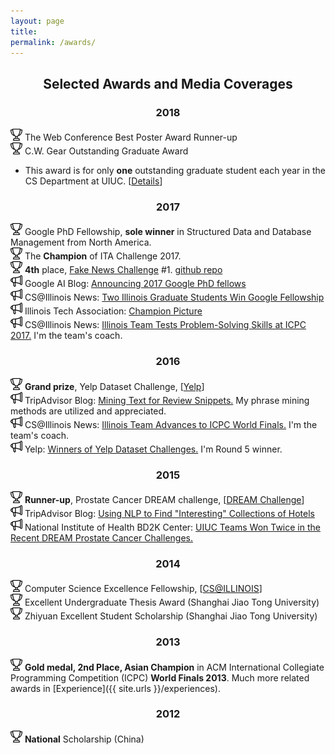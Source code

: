 ```yaml
---
layout: page
title: 
permalink: /awards/
---
```


## <center>Selected Awards and Media Coverages</center>

### <center>2018</center>

![alt text](/img/award.png "Award") The Web Conference Best Poster Award Runner-up
<br/>
![alt text](/img/award.png "Award") C.W. Gear Outstanding Graduate Award
  * This award is for only **one** outstanding graduate student each year in the CS Department at UIUC. [[Details](https://cs.illinois.edu/about-us/awards/graduate-fellowships-awards/cw-gear-outstanding-graduate-student)]

### <center>2017</center>

![alt text](/img/award.png "Award") Google PhD Fellowship, **sole winner** in Structured Data and Database Management from North America.
<br/>
![alt text](/img/award.png "Award") The **Champion** of ITA Challenge 2017.
<br/>
![alt text](/img/award.png "Award") **4th** place, [Fake News Challenge](http://www.fakenewschallenge.org/) \#1. [github repo](https://github.com/shangjingbo1226/fnc-1)
<br/>
![alt text](/img/news.png "News") Google AI Blog: [Announcing 2017 Google PhD fellows](https://research.googleblog.com/2017/04/announcing-2017-google-phd-fellows-for.html)
<br/>
![alt text](/img/news.png "News") CS@Illinois News: [Two Illinois Graduate Students Win Google Fellowship](http://www.grad.illinois.edu/news/two-illinois-graduate-students-win-google-fellowship)
<br/>
![alt text](/img/news.png "News") Illinois Tech Association: [Champion Picture](https://www.itatechchallenge.com/final-challenge?lightbox=dataItem-j9eju6ou3)
<br/>
![alt text](/img/news.png "News") CS@Illinois News: [Illinois Team Tests Problem-Solving Skills at ICPC 2017.](https://cs.illinois.edu/news/cs-illinois-team-tests-problem-solving-skills-icpc-2017) I'm the team's coach.

### <center>2016</center>

![alt text](/img/award.png "Award") **Grand prize**, Yelp Dataset Challenge, [[Yelp](https://www.yelp.com/dataset_challenge)]
<br/>
![alt text](/img/news.png "News") TripAdvisor Blog: [Mining Text for Review Snippets.](http://engineering.tripadvisor.com/mining-text-review-snippets/) My phrase mining methods are utilized and appreciated.
<br/>
![alt text](/img/news.png "News") CS@Illinois News: [Illinois Team Advances to ICPC World Finals.](https://cs.illinois.edu/news/cs-illinois-team-tests-problem-solving-skills-icpc-2017) I'm the team's coach.
<br/>
![alt text](/img/news.png "News") Yelp: [Winners of Yelp Dataset Challenges.](https://www.yelp.com/dataset/challenge/winners) I'm Round 5 winner.

### <center>2015</center>

![alt text](/img/award.png "Award") **Runner-up**, Prostate Cancer DREAM challenge, [[DREAM Challenge](https://www.synapse.org/#!Synapse:syn2813558/wiki/)]
<br/>
![alt text](/img/news.png "News") TripAdvisor Blog: [Using NLP to Find "Interesting" Collections of Hotels](http://engineering.tripadvisor.com/using-nlp-to-find-interesting-collections-of-hotels/)
<br/>
![alt text](/img/news.png "News") National Institute of Health BD2K Center: [UIUC Teams Won Twice in the Recent DREAM Prostate Cancer Challenges.](https://bd2kccc.org/2015/11/04/uiuc-teams-won-twice-in-the-recent-dream-challenges/)

### <center>2014</center>

![alt text](/img/award.png "Award") Computer Science Excellence Fellowship, [[CS@ILLINOIS](https://cs.illinois.edu/about-us/awards/graduate-fellowships-awards/computer-science-excellence-fellowship)]
<br/>
![alt text](/img/award.png "Award") Excellent Undergraduate Thesis Award (Shanghai Jiao Tong University)
<br/>
![alt text](/img/award.png "Award") Zhiyuan Excellent Student Scholarship (Shanghai Jiao Tong University)

### <center>2013</center>

![alt text](/img/award.png "Award") **Gold medal, 2nd Place, Asian Champion** in ACM International Collegiate Programming Competition (ICPC) **World Finals 2013**. Much more related awards in [Experience]({{ site.urls }}/experiences).

### <center>2012</center>

![alt text](/img/award.png "Award") **National** Scholarship (China)
